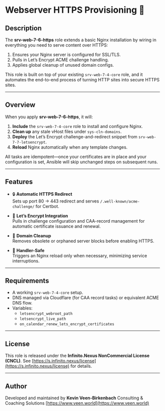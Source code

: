 # Webserver HTTPS Provisioning 🚀

## Description
The **srv-web-7-6-https** role extends a basic Nginx installation by wiring in everything you need to serve content over HTTPS:

1. Ensures your Nginx server is configured for SSL/TLS.
2. Pulls in Let’s Encrypt ACME challenge handling.
3. Applies global cleanup of unused domain configs.

This role is built on top of your existing `srv-web-7-4-core` role, and it automates the end-to-end process of turning HTTP sites into secure HTTPS sites.

---

## Overview

When you apply **srv-web-7-6-https**, it will:

1. **Include** the `srv-web-7-4-core` role to install and configure Nginx.  
2. **Clean up** any stale vHost files under `sys-cln-domains`.  
3. **Deploy** the Let’s Encrypt challenge-and-redirect snippet from `srv-web-7-7-letsencrypt`.  
4. **Reload** Nginx automatically when any template changes.

All tasks are idempotent—once your certificates are in place and your configuration is set, Ansible will skip unchanged steps on subsequent runs.

---

## Features

- 🔒 **Automatic HTTPS Redirect**  
  Sets up port 80 → 443 redirect and serves `/.well-known/acme-challenge/` for Certbot.

- 🔑 **Let’s Encrypt Integration**  
  Pulls in challenge configuration and CAA-record management for automatic certificate issuance and renewal.

- 🧹 **Domain Cleanup**  
  Removes obsolete or orphaned server blocks before enabling HTTPS.

- 🚦 **Handler-Safe**  
  Triggers an Nginx reload only when necessary, minimizing service interruptions.

---

## Requirements

- A working `srv-web-7-4-core` setup.
- DNS managed via Cloudflare (for CAA record tasks) or equivalent ACME DNS flow.
- Variables:
  - `letsencrypt_webroot_path`  
  - `letsencrypt_live_path`  
  - `on_calendar_renew_lets_encrypt_certificates`

---

## License

This role is released under the **Infinito.Nexus NonCommercial License (CNCL)**.
See [https://s.infinito.nexus/license](https://s.infinito.nexus/license) for details.

---

## Author

Developed and maintained by **Kevin Veen-Birkenbach**
Consulting & Coaching Solutions
[https://www.veen.world](https://www.veen.world)
